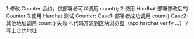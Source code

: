 1.修改 Counter 合约，仅部署者可以调⽤ count(); 
2.使⽤ Hardhat 部署修改后的 Counter 
3.使⽤ Hardhat 测试 Counter: 
    Case1: 部署者成功调⽤ count() 
    Case2: 其他地址调⽤ count() 失败 
4.代码开源到区块浏览器（npx hardhat verify …） / 写上合约地址